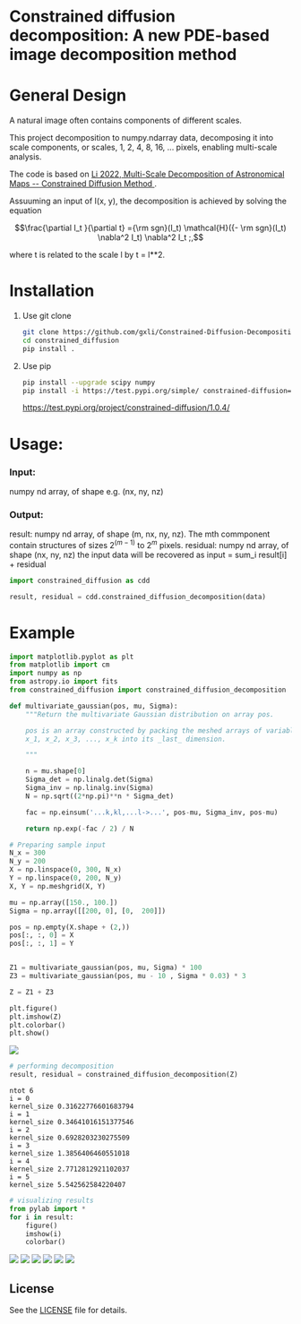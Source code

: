 

# Constrained diffusion decomposition: A new PDE-based image decomposition method


# General Design
A natural image often contains components of different scales. 

This project decomposition to numpy.ndarray data, decomposing it into scale components, or scales, 1, 2, 4, 8, 16, ... pixels, enabling multi-scale analysis. 

The code is based on 
<a href="https://arxiv.org/abs/2201.05484"> Li 2022, Multi-Scale Decomposition of Astronomical Maps -- Constrained Diffusion Method </a>.


Assuuming an input of I(x, y), the decomposition is achieved by solving the equation

```math
\frac{\partial I_t }{\partial t} ={\rm sgn}(I_t) \mathcal{H}({- \rm sgn}(I_t) \nabla^2 I_t) \nabla^2 I_t ;,
```
where t is related to the scale l by t = l**2.
 



# Installation


1. Use git clone
   ```bash
   git clone https://github.com/gxli/Constrained-Diffusion-Decomposition.git
   cd constrained_diffusion
   pip install .
   ```

2. Use pip

   ```bash
   pip install --upgrade scipy numpy 
   pip install -i https://test.pypi.org/simple/ constrained-diffusion==1.0.4
   ```

   https://test.pypi.org/project/constrained-diffusion/1.0.4/   

# Usage:

### Input:

numpy nd array, of shape e.g. (nx, ny, nz)

### Output:

result: numpy nd array, of shape (m, nx, ny, nz). The mth commponent contain structures of sizes 2$^(m-1)$ to 2$^m$ pixels. residual: numpy nd array, of shape (nx, ny, nz) the input data will be recovered as input = sum_i result[i] + residual



```python
import constrained_diffusion as cdd

result, residual = cdd.constrained_diffusion_decomposition(data)
```




# Example

```python
import matplotlib.pyplot as plt
from matplotlib import cm
import numpy as np
from astropy.io import fits
from constrained_diffusion import constrained_diffusion_decomposition

def multivariate_gaussian(pos, mu, Sigma):
    """Return the multivariate Gaussian distribution on array pos.

    pos is an array constructed by packing the meshed arrays of variables
    x_1, x_2, x_3, ..., x_k into its _last_ dimension.

    """

    n = mu.shape[0]
    Sigma_det = np.linalg.det(Sigma)
    Sigma_inv = np.linalg.inv(Sigma)
    N = np.sqrt((2*np.pi)**n * Sigma_det)

    fac = np.einsum('...k,kl,...l->...', pos-mu, Sigma_inv, pos-mu)

    return np.exp(-fac / 2) / N
```


```python
# Preparing sample input
N_x = 300
N_y = 200
X = np.linspace(0, 300, N_x)
Y = np.linspace(0, 200, N_y)
X, Y = np.meshgrid(X, Y)

mu = np.array([150., 100.])
Sigma = np.array([[200, 0], [0,  200]])

pos = np.empty(X.shape + (2,))
pos[:, :, 0] = X
pos[:, :, 1] = Y


Z1 = multivariate_gaussian(pos, mu, Sigma) * 100
Z3 = multivariate_gaussian(pos, mu - 10 , Sigma * 0.03) * 3

Z = Z1 + Z3

plt.figure()
plt.imshow(Z)
plt.colorbar()
plt.show()
```


    
<!-- ![png](example/example_files/example_1_0.png) -->
    

<img src="examples/example_files/example_1_0.png"/>

```python
# performing decomposition
result, residual = constrained_diffusion_decomposition(Z)
```

    ntot 6
    i = 0
    kernel_size 0.31622776601683794
    i = 1
    kernel_size 0.34641016151377546
    i = 2
    kernel_size 0.6928203230275509
    i = 3
    kernel_size 1.3856406460551018
    i = 4
    kernel_size 2.7712812921102037
    i = 5
    kernel_size 5.542562584220407



```python
# visualizing results
from pylab import *
for i in result:
    figure()
    imshow(i)
    colorbar()
```


    
<img src="examples/example_files/example_3_0.png"/>
    



<img src="examples/example_files/example_3_1.png"/>

  <img src="examples/example_files/example_3_2.png"/>  


  <img src="examples/example_files/example_3_3.png"/>  

  <img src="examples/example_files/example_3_4.png"/>  

  <img src="examples/example_files/example_3_5.png"/>  

  <!-- <img src="examples/example_files/example_3_6.png"/>   -->




## License
 See the [LICENSE](LICENSE) file for details.

